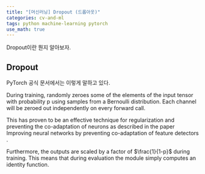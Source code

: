 ```yaml
---
title: "[머신러닝] Dropout (드롭아웃)"
categories: cv-and-ml
tags: python machine-learning pytorch
use_math: true
---
```


Dropout이란 뭔지 알아보자.<br>

## Dropout

PyTorch 공식 문서에서는 이렇게 말하고 있다.

During training, randomly zeroes some of the elements of the input tensor with probability p using samples from a Bernoulli distribution. Each channel will be zeroed out independently on every forward call.

This has proven to be an effective technique for regularization and preventing the co-adaptation of neurons as described in the paper Improving neural networks by preventing co-adaptation of feature detectors .

Furthermore, the outputs are scaled by a factor of $\frac{1}{1-p}$ ​during training. This means that during evaluation the module simply computes an identity function.
